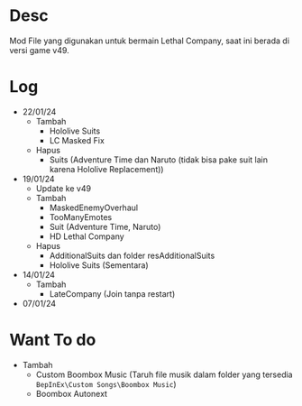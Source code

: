# Desc
Mod File yang digunakan untuk bermain Lethal Company, saat ini berada di versi game v49. 

# Log
* 22/01/24
  * Tambah
    * Hololive Suits
    * LC Masked Fix
  * Hapus
    * Suits (Adventure Time dan Naruto (tidak bisa pake suit lain karena Hololive Replacement))
* 19/01/24
  * Update ke v49
  * Tambah
    * MaskedEnemyOverhaul
    * TooManyEmotes
    * Suit (Adventure Time, Naruto)
    * HD Lethal Company
  * Hapus
    * AdditionalSuits dan folder resAdditionalSuits
    * Hololive Suits (Sementara)
* 14/01/24
  * Tambah
    * LateCompany (Join tanpa restart)
* 07/01/24

# Want To do
* Tambah
  * Custom Boombox Music (Taruh file musik dalam folder yang tersedia `BepInEx\Custom Songs\Boombox Music`)
  * Boombox Autonext
    
  


